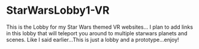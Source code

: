 # StarWarsLobby1-VR
This is the Lobby for my Star Wars themed VR websites... I plan to add links in this lobby that will teleport you around to multiple starwars planets and scenes. Like I said earlier...This is just a lobby and a prototype...enjoy!
